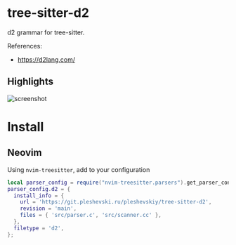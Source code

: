 # tree-sitter-d2

d2 grammar for tree-sitter.

References:

- https://d2lang.com/

## Highlights

![screenshot](./assets/screenshot.png)

# Install

## Neovim

Using `nvim-treesitter`, add to your configuration

```lua
local parser_config = require("nvim-treesitter.parsers").get_parser_configs()
parser_config.d2 = {
  install_info = {
    url = 'https://git.pleshevski.ru/pleshevskiy/tree-sitter-d2',
    revision = 'main',
    files = { 'src/parser.c', 'src/scanner.cc' },
  },
  filetype = 'd2',
};
```
